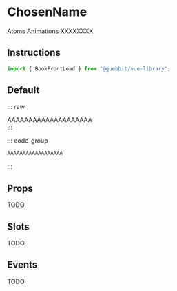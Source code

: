 # ChosenName
<Badge type="tip">Atoms</Badge> <Badge type="info">Animations</Badge> <Badge type="info">XXXXXXXX</Badge>

## Instructions

```ts
import { BookFrontLoad } from "@guebbit/vue-library";
```

## Default

::: raw
<div class="dev-section">
    AAAAAAAAAAAAAAAAAAAA
</div>
:::

::: code-group
```html
AAAAAAAAAAAAAAAAAA
```
:::


## Props
TODO

## Slots
TODO

## Events
TODO

<style lang="scss">
@use "../../theme.scss";
</style>

<script setup>
import { BookFrontLoad } from '../../../src/';
</script>
